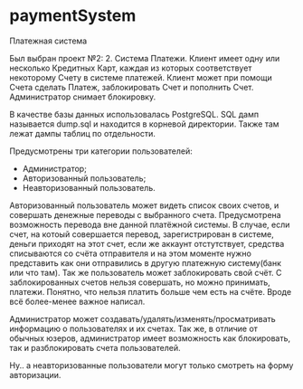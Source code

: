 # paymentSystem
Платежная система

Был выбран проект №2:
2. Система Платежи. Клиент имеет одну или несколько Кредитных Карт, каждая из которых соответствует некоторому Счету в системе платежей. Клиент может при помощи Счета сделать Платеж, заблокировать Счет и пополнить Счет. Администратор снимает блокировку.

В качестве базы данных использовалась PostgreSQL. SQL дамп называется dump.sql и находится в корневой директории. Также там лежат дампы таблиц по отдельности.

Предусмотрены три категории пользователей: 
- Администратор;
- Авторизованный пользователь;
- Неавторизованный пользователь.

Авторизованный пользователь может видеть список своих счетов, и совершать денежные переводы с выбранного счета. Предусмотрена возможность перевода вне данной платёжной системы. В случае, если счет, на котоый совершается перевод, зарегистрирован в системе, деньги приходят на этот счет, если же аккаунт отстутствует, средства списываются со счёта отправителя и на этом моменте нужно представить как они отправились в другую платежную систему(банк или что там). Так же пользователь может заблокировать свой счёт. С заблокированных счетов нельзя совершать, но можно принимать, платежи. Понятно, что нельзя платить больше чем есть на счёте. Вроде всё более-менее важное написал.

Администратор может создавать/удалять/изменять/просматривать информацию о пользователях и их счетах. Так же, в отличие от обычных юзеров, администратор имеет возможность как блокировать, так и разблокировать счета пользователей.

Ну.. а неавторизованные пользователи могут только смотреть на форму авторизации.



